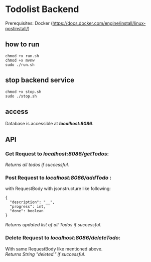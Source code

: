 # Todolist Backend
Prerequisites: 
Docker (https://docs.docker.com/engine/install/linux-postinstall/)

## how to run
```
chmod +x run.sh 
chmod +x mvnw
sudo ./run.sh
```

## stop backend service
```
chmod +x stop.sh
sudo ./stop.sh
```

## access
Database is accessible at _**localhost:8086**_.

## API
### Get Request to _**localhost:8086/getTodos**_: 

_*Returns all todos if successful.*_

### Post Request to _**localhost:8086/addTodo**_ : 

with RequestBody with jsonstructure like following: 
```
{
  "description": "__",
  "progress": int,
  "done": boolean
}
```
_*Returns updated list of all Todos if successful.*_

### Delete Request to _**localhost:8086/deleteTodo**_:

With same RequestBody like mentioned above. <br/>
_Returns String "deleted." if successful._

